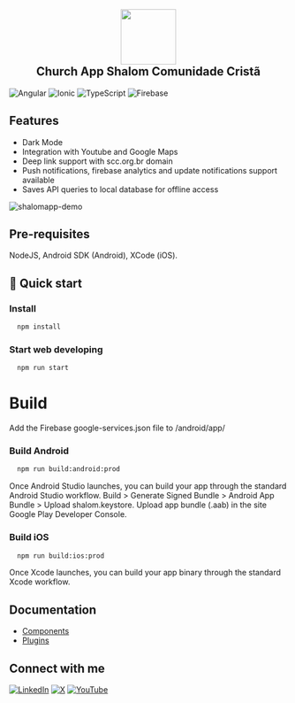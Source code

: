 <h2 align="center">
    <a href="https://scc.org.br" target="blank_">
        <img height="100" src="https://github.com/raphaelramos/shalomapp/assets/7671459/93ad6094-15ce-4892-9344-bd7d7bc9e592" />
    </a>
    <br>
    Church App Shalom Comunidade Cristã
</h2>

![Angular](https://img.shields.io/badge/angular-%23DD0031.svg?style=for-the-badge&logo=angular&logoColor=white)
![Ionic](https://img.shields.io/badge/Ionic-%233880FF.svg?style=for-the-badge&logo=Ionic&logoColor=white)
![TypeScript](https://img.shields.io/badge/typescript-%23007ACC.svg?style=for-the-badge&logo=typescript&logoColor=white)
![Firebase](https://img.shields.io/badge/firebase-a08021?style=for-the-badge&logo=firebase&logoColor=ffcd34)

## Features

- Dark Mode
- Integration with Youtube and Google Maps
- Deep link support with scc.org.br domain
- Push notifications, firebase analytics and update notifications support available
- Saves API queries to local database for offline access

![shalomapp-demo](https://github.com/raphaelramos/shalomapp/assets/7671459/5001103b-83b9-4ada-9cbe-c51bc91e1061)

## Pre-requisites

NodeJS, Android SDK (Android), XCode (iOS).

## 🚀 Quick start

### Install

```bash
  npm install
```

### Start web developing

```bash
  npm run start
```
# Build

Add the Firebase google-services.json file to /android/app/

### Build Android

```bash
  npm run build:android:prod
```

Once Android Studio launches, you can build your app through the standard Android Studio workflow. 
Build > Generate Signed Bundle > Android App Bundle > Upload shalom.keystore. 
Upload app bundle (.aab) in the site Google Play Developer Console.

### Build iOS

```bash
  npm run build:ios:prod
```

Once Xcode launches, you can build your app binary through the standard Xcode workflow.

## Documentation
 
- [Components](https://ionicframework.com/docs/components)
- [Plugins](https://ionicframework.com/docs/native)

## Connect with me
[![LinkedIn](https://img.shields.io/badge/linkedin-%230077B5.svg?style=for-the-badge&logo=linkedin&logoColor=white)](https://linkedin.com/in/raphaelramosbr)
[![X](https://img.shields.io/badge/X-%23000000.svg?style=for-the-badge&logo=X&logoColor=white)](https://twitter.com/raphaelramosbr)
[![YouTube](https://img.shields.io/badge/YouTube-%23FF0000.svg?style=for-the-badge&logo=YouTube&logoColor=white)](https://www.youtube.com/@raphaelramosbr?sub_confirmation=1)
